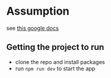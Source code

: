# Assumption

see [this google docs](https://docs.google.com/document/d/1ONSrARRX6D94ZmGez40fdwHOLPFKgAJDwyRZtZrLJsk/edit?usp=sharing)

## Getting the project to run

- clone the repo and install packages
- run `npm run dev` to start the app
